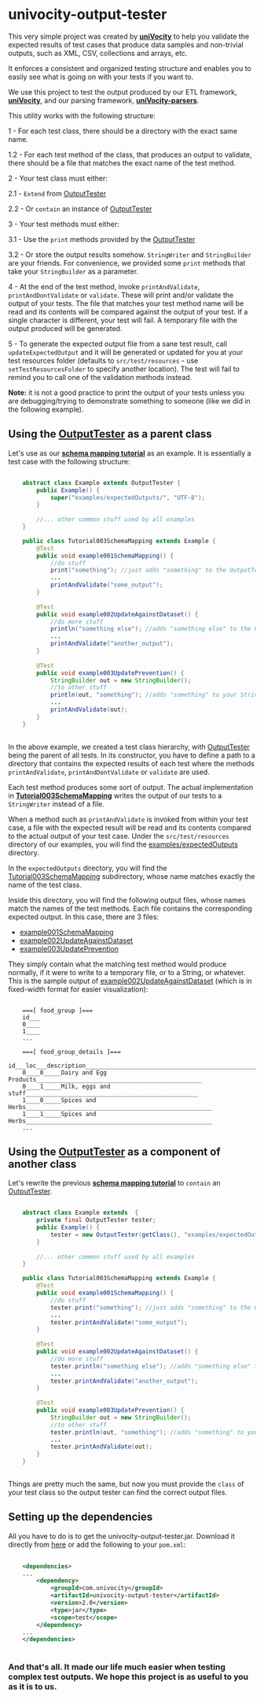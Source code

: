 univocity-output-tester
=======================

This very simple project was created by **[uniVocity](http://www.univocity.com)** to help you validate the expected results of test cases that produce data samples and non-trivial outputs, such as XML, CSV, collections and arrays, etc.

It enforces a consistent and organized testing structure and enables you to easily see what is going on with your tests if you want to.

We use this project to test the output produced by our ETL framework, **[uniVocity](http://www.univocity.com/pages/about-univocity)**, and our parsing framework, **[uniVocity-parsers](http://www.univocity.com/pages/about-parsers)**.

This utility works with the following structure:

 1 - For each test class, there should be a directory with the exact same name.
 
 1.2 - For each test method of the class, that produces an output to validate, there should be a file that matches the exact name of the test method.
 
 2 - Your test class must either:
 
 2.1 - `Extend` from [OutputTester](./src/main/java/com/univocity/test/OutputTester.java)
 
 2.2 - Or `contain` an instance of [OutputTester](./src/main/java/com/univocity/test/OutputTester.java)
 
 3 - Your test methods must either:
 
 3.1 - Use the `print` methods provided by the [OutputTester](./src/main/java/com/univocity/test/OutputTester.java)
 
 3.2 - Or store the output results somehow. `StringWriter` and `StringBuilder` are your friends. For convenience, we 
 provided some `print` methods that take your `StringBuilder` as a parameter.
 
 4 - At the end of the test method, invoke `printAndValidate`, `printAndDontValidate` or `validate`. These will print 
 and/or validate the output of your tests. The file that matches your test method name will be read and its contents 
 will be compared against the output of your test. If a single character is different, your test will fail.
 A temporary file with the output produced will be generated.
  
 5 - To generate the expected output file from a sane test result, call `updateExpectedOutput` and it will be generated 
 or updated for you at your test resources folder (defaults to `src/test/resources` - use `setTestResourcesFolder` to 
 specify another location). The test will fail to remind you to call one of the validation methods instead. 


**Note:** it is not a good practice to print the output of your tests unless you are debugging/trying to demonstrate something to someone (like we did in the following example).

## Using the [OutputTester](./src/main/java/com/univocity/test/OutputTester.java) as a parent class

Let's use as our **[schema mapping tutorial](https://github.com/uniVocity/univocity-examples/blob/master/src/test/java/com/univocity/examples/Tutorial003SchemaMapping.java)** as an example. It is essentially a test case with the following structure:


```java

	abstract class Example extends OutputTester {
		public Example() {
			super("examples/expectedOutputs/", "UTF-8");
		}
		
		//... other common stuff used by all examples
	}

	public class Tutorial003SchemaMapping extends Example {
		@Test
		public void example001SchemaMapping() {
		    //do stuff
		    print("something"); //just adds "something" to the OutputTester's internal buffer"
		    ...
		    printAndValidate("some_output");
		}
		
		@Test
		public void example002UpdateAgainstDataset() {
			//do more stuff
			println("something else"); //adds "something else" to the OutputTester's internal buffer"
			...
			printAndValidate("another_output");
		}
		
		@Test
		public void example003UpdatePrevention() {
			StringBuilder out = new StringBuilder();
		    //to other stuff
		    println(out, "something"); //adds "something" to your StringBuilder instance
			...
			printAndValidate(out);
		}
	}
	
```

In the above example, we created a test class hierarchy, with [OutputTester](./src/main/java/com/univocity/test/OutputTester.java) being the parent of all tests. In its constructor, you have to define a path to a directory that contains the expected results of each test where the methods `printAndValidate`, `printAndDontValidate` or `validate` are used.

Each test method produces some sort of output. The actual implementation in  **[Tutorial003SchemaMapping](https://github.com/uniVocity/univocity-examples/blob/master/src/test/java/com/univocity/examples/Tutorial003SchemaMapping.java)** writes the output of our tests to a `StringWriter` instead of a file.

When a method such as `printAndValidate` is invoked from within your test case, a file with the expected result will be read and its contents compared to the actual output of your test case. Under the `src/test/resources` directory of our examples, you will find the [examples/expectedOutputs](https://github.com/uniVocity/univocity-examples/tree/master/src/test/resources/examples/expectedOutputs/) directory.

In the `expectedOutputs` directory, you will find the [Tutorial003SchemaMapping](https://github.com/uniVocity/univocity-examples/tree/master/src/test/resources/examples/expectedOutputs/Tutorial003SchemaMapping) subdirectory, whose name matches exactly the name of the test class.

Inside this directory, you will find the following output files, whose names match the names of the test methods. Each file contains the corresponding expected output. In this case, there are 3 files:

 * [example001SchemaMapping](https://github.com/uniVocity/univocity-examples/blob/master/src/test/resources/examples/expectedOutputs/Tutorial003SchemaMapping/example001SchemaMapping)
 * [example002UpdateAgainstDataset](https://github.com/uniVocity/univocity-examples/blob/master/src/test/resources/examples/expectedOutputs/Tutorial003SchemaMapping/example002UpdateAgainstDataset)
 * [example003UpdatePrevention](https://github.com/uniVocity/univocity-examples/blob/master/src/test/resources/examples/expectedOutputs/Tutorial003SchemaMapping/example003UpdatePrevention)
 
They simply contain what the matching test method would produce normally, if it were to write to a temporary file, or to a String, or whatever. This is the sample output of [example002UpdateAgainstDataset](https://github.com/uniVocity/univocity-examples/blob/master/src/test/resources/examples/expectedOutputs/Tutorial003SchemaMapping/example002UpdateAgainstDataset) (which is in fixed-width format for easier visualization):

```
	
	===[ food_group ]===
	id___
	0____
	1____
	...
	
	===[ food_group_details ]===
	id___loc___description__________________________________________________________
	0____0_____Dairy and Egg Products_______________________________________________
	0____1_____Milk, eggs and stuff_________________________________________________
	1____0_____Spices and Herbs_____________________________________________________
	1____1_____Spices and Herbs_____________________________________________________
	...

```

## Using the [OutputTester](./src/main/java/com/univocity/test/OutputTester.java) as a component of another class

Let's rewrite the previous **[schema mapping tutorial](https://github.com/uniVocity/univocity-examples/blob/master/src/test/java/com/univocity/examples/Tutorial003SchemaMapping.java)** to `contain` an  [OutputTester](./src/main/java/com/univocity/test/OutputTester.java). 


```java

	abstract class Example extends  {
		private final OutputTester tester;
		public Example() {
			tester = new OutputTester(getClass(), "examples/expectedOutputs/", "UTF-8");
		}
		
		//... other common stuff used by all examples
	}

	public class Tutorial003SchemaMapping extends Example {
		@Test
		public void example001SchemaMapping() {
		    //do stuff
		    tester.print("something"); //just adds "something" to the OutputTester's internal buffer"
		    ...
		    tester.printAndValidate("some_output");
		}
		
		@Test
		public void example002UpdateAgainstDataset() {
			//do more stuff
			tester.println("something else"); //adds "something else" to the OutputTester's internal buffer"
			...
			tester.printAndValidate("another_output");
		}
		
		@Test
		public void example003UpdatePrevention() {
			StringBuilder out = new StringBuilder();
		    //to other stuff
		    tester.println(out, "something"); //adds "something" to your StringBuilder instance
			...
			tester.printAndValidate(out);
		}
	}
	
```

Things are pretty much the same, but now you must provide the `class` of your test class so the output tester can find the correct output files.

## Setting up the dependencies

All you have to do is to get the univocity-output-tester.jar. Download it directly from 
[here](http://oss.sonatype.org/content/repositories/releases/com/univocity/univocity-output-tester/2.0/univocity-output-tester-2.0.jar) or add the following to your 
`pom.xml`:


```xml
    
    <dependencies>
    ...
        <dependency>
            <groupId>com.univocity</groupId>
            <artifactId>univocity-output-tester</artifactId>
            <version>2.0</version>
            <type>jar</type>
            <scope>test</scope>
        </dependency>
    ...
    </dependencies>
    
```

### And that's all. It made our life much easier when testing complex test outputs. We hope this project is as useful to you as it is to us.
